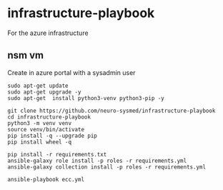 # infrastructure-playbook
For the azure infrastructure


## nsm vm

Create in azure portal with a sysadmin user


```
sudo apt-get update 
sudo apt-get upgrade -y 
sudo apt-get  install python3-venv python3-pip -y

git clone https://github.com/neuro-sysmed/infrastructure-playbook
cd infrastructure-playbook
python3 -m venv venv
source venv/bin/activate
pip install -q --upgrade pip
pip install wheel -q

pip install -r requirements.txt
ansible-galaxy role install -p roles -r requirements.yml
ansible-galaxy collection install -p roles -r requirements.yml

ansible-playbook ecc.yml

```
